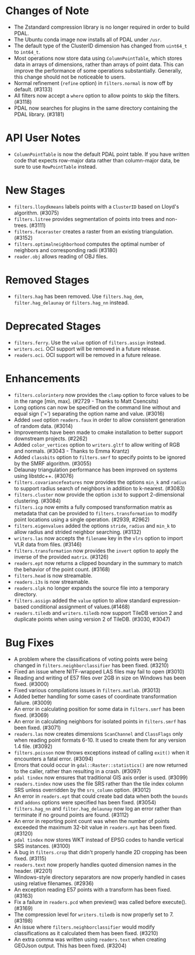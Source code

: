 # Changes of Note

- The Zstandard compression library is no longer required in order to build PDAL.
- The Ubuntu conda image now installs all of PDAL under `/usr`.
- The default type of the ClusterID dimension has changed from `uint64_t` to `int64_t`.
- Most operations now store data using `ColumnPointTable`, which stores data in arrays of dimensions, rather than arrays of point data. This can improve the performance of some operations substantially. Generally, this change should not be noticeable to users.
- Normal refinement (`refine` option) in `filters.normal` is now off by default. (#3133)
- All filters now accept a `where` option to allow points to skip the filters. (#3118)
- PDAL now searches for plugins in the same directory containing the PDAL library. (#3181)

# API User Notes

- `ColumnPointTable` is now the default PDAL point table. If you have written code that expects row-major data rather than column-major data, be sure to use `RowPointTable` instead.

# New Stages

- `filters.lloydkmeans` labels points with a `ClusterID` based on Lloyd's algorithm. (#3075)
- `filters.litree` provides segmentation of points into trees and non-trees. (#3111)
- `filters.faceraster` creates a raster from an existing triangulation. (#3152)
- `filters.optimalneighborhood` computes the optimal number of neighbors and corresponding radii (#3180)
- `reader.obj` allows reading of OBJ files.

# Removed Stages

- `filters.hag` has been removed. Use `filters.hag_dem`, `filter.hag_delaunay` or `filters.hag_nn` instead.

# Deprecated Stages

- `filters.ferry`.  Use the `value` option of `filters.assign` instead.
- `writers.oci`. OCI support will be removed in a future release.
- `readers.oci`. OCI support will be removed in a future release.

# Enhancements

- `filters.colorinterp` now provides the `clamp` option to force values to be in the range [min, max]. (#2729 - Thanks to Matt Csencsits)
- Long options can now be specified on the command line without and equal sign ('=') separating the option name and value. (#3016)
- Added `seed` option `readers.faux` in order to allow consistent generation of random data. (#3014)
- Improvements have been made to cmake installation to better support downstream projects. (#2262)
- Added `color_vertices` option to `writers.gltf` to allow writing of RGB and normals. (#3043 - Thanks to Emma Krantz)
- Added `classbits` option to `filters.smrf` to specify points to be ignored by the SMRF algorithm. (#3055)
- Delaunay triangulation performance has been improved on systems using libstdc++. (#3076)
- `filters.covariancefeatures` now provides the options `min_k` and `radius` to support radius search of neighbors in addition to k-nearest. (#3083)
- `filters.cluster` now provide the option `is3d` to support 2-dimensional clustering. (#3084)
- `filters.icp` now emits a fully composed transformation matrix as metadata that can be provided to `filters.transformation` to modify point locations using a single operation. (#2939, #2962)
- `filters.eigenvalues` added the options `stride`, `radius` and `min_k` to allow radius and strided neighbor searching. (#3132)
- `writers.las` now accepts the `filename` key in the `vlrs` option to import VLR data from files. (#3146)
- `filters.transformation` now provides the `invert` option to apply the inverse of the provided `matrix`. (#3126)
- `readers.ept` now returns a clipped boundary in the summary to match the behavior of the point count. (#3168)
- `filters.head` is now streamable.
- `readers.i3s` is now streamable.
- `readers.slpk` no longer expands the source file into a temporary directory.
- `filters.assign` added the `value` option to allow standard expression-based conditional assignment of values.(#1468)
- `readers.tiledb` and `writers.tiledb` now support TileDB version 2 and duplicate points when using version 2 of TileDB. (#3030, #3047)

# Bug Fixes

- A problem where the classifications of voting points were being changed in `filters.neighborclassifier` has been fixed. (#3210)
- Fixed an issue where NITF-wrapped LAS files may fail to open (#3010)
- Reading and writing of E57 files over 2GB in size on Windows has been fixed. (#3000)
- Fixed various compilations issues in `filters.matlab`. (#3013)
- Added better handling for some cases of coordinate transformation failure. (#3009)
- An error in calculating position for some data in `filters.smrf` has been fixed. (#3069)
- An error in calculating neighbors for isolated points in `filters.smrf` has been fixed. (#3071)
- `readers.las` now creates dimensions `ScanChannel` and `ClassFlags` only when reading point formats 6-10. It used to create them for any version 1.4 file. (#3092)
- `filters.poisson` now throws exceptions instead of calling `exit()` when it encounters a fatal error. (#3094)
- Errors that could occur in `gdal::Raster::statistics()` are now returned to the caller, rather than resulting in a crash. (#3097)
- `pdal tindex` now ensures that traditional GIS axis order is used. (#3099)
- `readers.tindex` now uses the file SRS rather than the tile index column SRS unless overridden by the `srs_column` option. (#3012)
- An error in `readers.ept` that could create bad data when both the `bounds` and `addons` options were specified has been fixed. (#3054)
- `filters.hag_nn` and `filter.hag_delaunay` now log an error rather than terminate if no ground points are found. (#3112)
- An error in reporting point count was when the number of points exceeded the maximum 32-bit value in `readers.ept` has been fixed. (#3120)
- `pdal tindex` now stores WKT instead of EPSG codes to handle vertical SRS instances. (#3100)
- A bug in `filters.crop` that didn't properly handle 2D cropping has been fixed. (#3115)
- `readers.text` now properly handles quoted dimension names in the header. (#2201)
- Windows-style directory separators are now properly handled in cases using relative filenames. (#2936)
- An exception reading E57 points with a transform has been fixed. (#3163)
- Fix a failure in `readers.pcd` when preview() was called before execute(). (#3169)
- The compression level for `writers.tiledb` is now properly set to 7. (#3198)
- An issue where `filters.neighborclassifier` would modify classifications as it calculated them has been fixed. (#3210)
- An extra comma was written using `readers.text` when creating GEOJson output. This has been fixed. (#3204)

